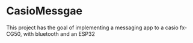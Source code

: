 # CasioMessgae
 
This project has the goal of implementing a messaging app to a casio fx-CG50, with bluetooth and an ESP32